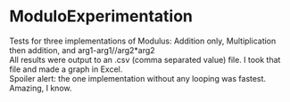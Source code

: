 # ModuloExperimentation
Tests for three implementations of Modulus: Addition only, Multiplication then addition, and arg1-arg1//arg2*arg2   
All results were output to an .csv (comma separated value) file. I took that file and made a graph in Excel.     
Spoiler alert: the one implementation without any looping was fastest. Amazing, I know.
